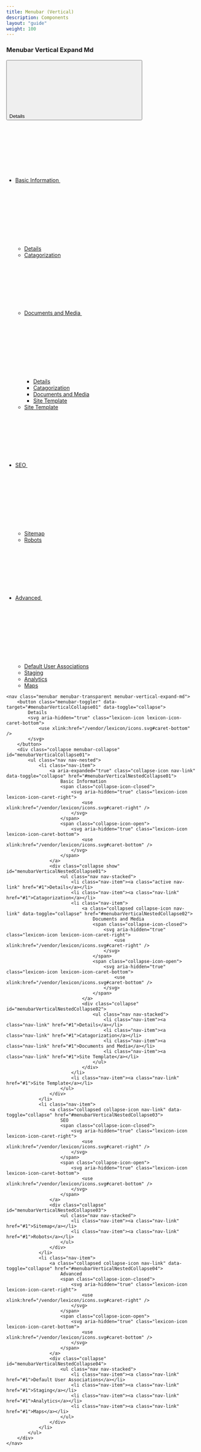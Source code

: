 ```yaml
---
title: Menubar (Vertical)
description: Components
layout: "guide"
weight: 100
---
```


<article id="menubar-vertical-expand-md">

### Menubar Vertical Expand Md

<div class="clay-site-row-spacer row">
	<div class="col-md-6">
		<nav class="menubar menubar-transparent menubar-vertical-expand-md">
			<button class="menubar-toggler" data-target="#menubarVerticalCollapse01" data-toggle="collapse">
				Details
				<svg aria-hidden="true" class="lexicon-icon lexicon-icon-caret-bottom">
					<use xlink:href="/vendor/lexicon/icons.svg#caret-bottom" />
				</svg>
			</button>
			<div class="collapse menubar-collapse" id="menubarVerticalCollapse01">
				<ul class="nav nav-nested">
					<li class="nav-item">
						<a aria-expanded="true" class="collapse-icon nav-link" data-toggle="collapse" href="#menubarVerticalNestedCollapse01">
							Basic Information
							<span class="collapse-icon-closed">
								<svg aria-hidden="true" class="lexicon-icon lexicon-icon-caret-right">
									<use xlink:href="/vendor/lexicon/icons.svg#caret-right" />
								</svg>
							</span>
							<span class="collapse-icon-open">
								<svg aria-hidden="true" class="lexicon-icon lexicon-icon-caret-bottom">
									<use xlink:href="/vendor/lexicon/icons.svg#caret-bottom" />
								</svg>
							</span>
						</a>
						<div class="collapse show" id="menubarVerticalNestedCollapse01">
							<ul class="nav nav-stacked">
								<li class="nav-item"><a class="active nav-link" href="#1">Details</a></li>
								<li class="nav-item"><a class="nav-link" href="#1">Catagorization</a></li>
								<li class="nav-item">
									<a class="collapsed collapse-icon nav-link" data-toggle="collapse" href="#menubarVerticalNestedCollapse02">
										Documents and Media
										<span class="collapse-icon-closed">
											<svg aria-hidden="true" class="lexicon-icon lexicon-icon-caret-right">
												<use xlink:href="/vendor/lexicon/icons.svg#caret-right" />
											</svg>
										</span>
										<span class="collapse-icon-open">
											<svg aria-hidden="true" class="lexicon-icon lexicon-icon-caret-bottom">
												<use xlink:href="/vendor/lexicon/icons.svg#caret-bottom" />
											</svg>
										</span>
									</a>
									<div class="collapse" id="menubarVerticalNestedCollapse02">
										<ul class="nav nav-stacked">
											<li class="nav-item"><a class="nav-link" href="#1">Details</a></li>
											<li class="nav-item"><a class="nav-link" href="#1">Catagorization</a></li>
											<li class="nav-item"><a class="nav-link" href="#1">Documents and Media</a></li>
											<li class="nav-item"><a class="nav-link" href="#1">Site Template</a></li>
										</ul>
									</div>
								</li>
								<li class="nav-item"><a class="nav-link" href="#1">Site Template</a></li>
							</ul>
						</div>
					</li>
					<li class="nav-item">
						<a class="collapsed collapse-icon nav-link" data-toggle="collapse" href="#menubarVerticalNestedCollapse03">
							SEO
							<span class="collapse-icon-closed">
								<svg aria-hidden="true" class="lexicon-icon lexicon-icon-caret-right">
									<use xlink:href="/vendor/lexicon/icons.svg#caret-right" />
								</svg>
							</span>
							<span class="collapse-icon-open">
								<svg aria-hidden="true" class="lexicon-icon lexicon-icon-caret-bottom">
									<use xlink:href="/vendor/lexicon/icons.svg#caret-bottom" />
								</svg>
							</span>
						</a>
						<div class="collapse" id="menubarVerticalNestedCollapse03">
							<ul class="nav nav-stacked">
								<li class="nav-item"><a class="nav-link" href="#1">Sitemap</a></li>
								<li class="nav-item"><a class="nav-link" href="#1">Robots</a></li>
							</ul>
						</div>
					</li>
					<li class="nav-item">
						<a class="collapsed collapse-icon nav-link" data-toggle="collapse" href="#menubarVerticalNestedCollapse04">
							Advanced
							<span class="collapse-icon-closed">
								<svg aria-hidden="true" class="lexicon-icon lexicon-icon-caret-right">
									<use xlink:href="/vendor/lexicon/icons.svg#caret-right" />
								</svg>
							</span>
							<span class="collapse-icon-open">
								<svg aria-hidden="true" class="lexicon-icon lexicon-icon-caret-bottom">
									<use xlink:href="/vendor/lexicon/icons.svg#caret-bottom" />
								</svg>
							</span>
						</a>
						<div class="collapse" id="menubarVerticalNestedCollapse04">
							<ul class="nav nav-stacked">
								<li class="nav-item"><a class="nav-link" href="#1">Default User Associations</a></li>
								<li class="nav-item"><a class="nav-link" href="#1">Staging</a></li>
								<li class="nav-item"><a class="nav-link" href="#1">Analytics</a></li>
								<li class="nav-item"><a class="nav-link" href="#1">Maps</a></li>
							</ul>
						</div>
					</li>
				</ul>
			</div>
		</nav>
	</div>
</div>

```text/html
<nav class="menubar menubar-transparent menubar-vertical-expand-md">
	<button class="menubar-toggler" data-target="#menubarVerticalCollapse01" data-toggle="collapse">
		Details
		<svg aria-hidden="true" class="lexicon-icon lexicon-icon-caret-bottom">
			<use xlink:href="/vendor/lexicon/icons.svg#caret-bottom" />
		</svg>
	</button>
	<div class="collapse menubar-collapse" id="menubarVerticalCollapse01">
		<ul class="nav nav-nested">
			<li class="nav-item">
				<a aria-expanded="true" class="collapse-icon nav-link" data-toggle="collapse" href="#menubarVerticalNestedCollapse01">
					Basic Information
					<span class="collapse-icon-closed">
						<svg aria-hidden="true" class="lexicon-icon lexicon-icon-caret-right">
							<use xlink:href="/vendor/lexicon/icons.svg#caret-right" />
						</svg>
					</span>
					<span class="collapse-icon-open">
						<svg aria-hidden="true" class="lexicon-icon lexicon-icon-caret-bottom">
							<use xlink:href="/vendor/lexicon/icons.svg#caret-bottom" />
						</svg>
					</span>
				</a>
				<div class="collapse show" id="menubarVerticalNestedCollapse01">
					<ul class="nav nav-stacked">
						<li class="nav-item"><a class="active nav-link" href="#1">Details</a></li>
						<li class="nav-item"><a class="nav-link" href="#1">Catagorization</a></li>
						<li class="nav-item">
							<a class="collapsed collapse-icon nav-link" data-toggle="collapse" href="#menubarVerticalNestedCollapse02">
								Documents and Media
								<span class="collapse-icon-closed">
									<svg aria-hidden="true" class="lexicon-icon lexicon-icon-caret-right">
										<use xlink:href="/vendor/lexicon/icons.svg#caret-right" />
									</svg>
								</span>
								<span class="collapse-icon-open">
									<svg aria-hidden="true" class="lexicon-icon lexicon-icon-caret-bottom">
										<use xlink:href="/vendor/lexicon/icons.svg#caret-bottom" />
									</svg>
								</span>
							</a>
							<div class="collapse" id="menubarVerticalNestedCollapse02">
								<ul class="nav nav-stacked">
									<li class="nav-item"><a class="nav-link" href="#1">Details</a></li>
									<li class="nav-item"><a class="nav-link" href="#1">Catagorization</a></li>
									<li class="nav-item"><a class="nav-link" href="#1">Documents and Media</a></li>
									<li class="nav-item"><a class="nav-link" href="#1">Site Template</a></li>
								</ul>
							</div>
						</li>
						<li class="nav-item"><a class="nav-link" href="#1">Site Template</a></li>
					</ul>
				</div>
			</li>
			<li class="nav-item">
				<a class="collapsed collapse-icon nav-link" data-toggle="collapse" href="#menubarVerticalNestedCollapse03">
					SEO
					<span class="collapse-icon-closed">
						<svg aria-hidden="true" class="lexicon-icon lexicon-icon-caret-right">
							<use xlink:href="/vendor/lexicon/icons.svg#caret-right" />
						</svg>
					</span>
					<span class="collapse-icon-open">
						<svg aria-hidden="true" class="lexicon-icon lexicon-icon-caret-bottom">
							<use xlink:href="/vendor/lexicon/icons.svg#caret-bottom" />
						</svg>
					</span>
				</a>
				<div class="collapse" id="menubarVerticalNestedCollapse03">
					<ul class="nav nav-stacked">
						<li class="nav-item"><a class="nav-link" href="#1">Sitemap</a></li>
						<li class="nav-item"><a class="nav-link" href="#1">Robots</a></li>
					</ul>
				</div>
			</li>
			<li class="nav-item">
				<a class="collapsed collapse-icon nav-link" data-toggle="collapse" href="#menubarVerticalNestedCollapse04">
					Advanced
					<span class="collapse-icon-closed">
						<svg aria-hidden="true" class="lexicon-icon lexicon-icon-caret-right">
							<use xlink:href="/vendor/lexicon/icons.svg#caret-right" />
						</svg>
					</span>
					<span class="collapse-icon-open">
						<svg aria-hidden="true" class="lexicon-icon lexicon-icon-caret-bottom">
							<use xlink:href="/vendor/lexicon/icons.svg#caret-bottom" />
						</svg>
					</span>
				</a>
				<div class="collapse" id="menubarVerticalNestedCollapse04">
					<ul class="nav nav-stacked">
						<li class="nav-item"><a class="nav-link" href="#1">Default User Associations</a></li>
						<li class="nav-item"><a class="nav-link" href="#1">Staging</a></li>
						<li class="nav-item"><a class="nav-link" href="#1">Analytics</a></li>
						<li class="nav-item"><a class="nav-link" href="#1">Maps</a></li>
					</ul>
				</div>
			</li>
		</ul>
	</div>
</nav>
```
</article>